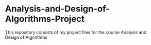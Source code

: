 # Analysis-and-Design-of-Algorithms-Project
This repository consists of my project files for the course Analysis and Design of Algorithms
